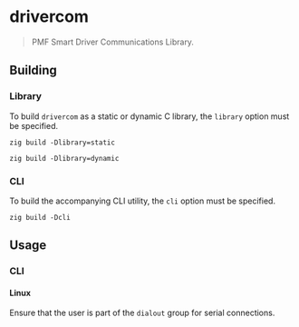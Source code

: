 # drivercom

> PMF Smart Driver Communications Library.

## Building

### Library

To build `drivercom` as a static or dynamic C library, the `library` option
must be specified.

```console
zig build -Dlibrary=static
```

```console
zig build -Dlibrary=dynamic
```

### CLI

To build the accompanying CLI utility, the `cli` option must be specified.

```console
zig build -Dcli
```

## Usage

### CLI

#### Linux

Ensure that the user is part of the `dialout` group for serial connections.
